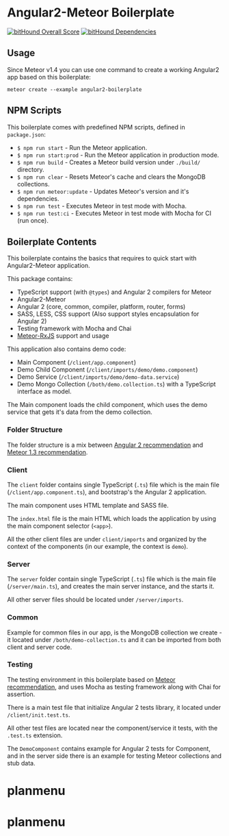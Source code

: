 # Angular2-Meteor Boilerplate

[![bitHound Overall Score](https://www.bithound.io/github/Urigo/angular2-meteor-base/badges/score.svg)](https://www.bithound.io/github/Urigo/angular2-meteor-base) [![bitHound Dependencies](https://www.bithound.io/github/Urigo/angular2-meteor-base/badges/dependencies.svg)](https://www.bithound.io/github/Urigo/angular2-meteor-base/master/dependencies/npm)


## Usage

Since Meteor v1.4 you can use one command to create a working Angular2 app based on this boilerplate:

```
meteor create --example angular2-boilerplate
```

## NPM Scripts

This boilerplate comes with predefined NPM scripts, defined in `package.json`:

- `$ npm run start` - Run the Meteor application.
- `$ npm run start:prod` - Run the Meteor application in production mode.
- `$ npm run build` - Creates a Meteor build version under `./build/` directory.
- `$ npm run clear` - Resets Meteor's cache and clears the MongoDB collections.
- `$ npm run meteor:update` - Updates Meteor's version and it's dependencies.
- `$ npm run test` - Executes Meteor in test mode with Mocha.
- `$ npm run test:ci` - Executes Meteor in test mode with Mocha for CI (run once).

## Boilerplate Contents

This boilerplate contains the basics that requires to quick start with Angular2-Meteor application.

This package contains:

- TypeScript support (with `@types`) and Angular 2 compilers for Meteor
- Angular2-Meteor
- Angular 2 (core, common, compiler, platform, router, forms)
- SASS, LESS, CSS support (Also support styles encapsulation for Angular 2)
- Testing framework with Mocha and Chai
- [Meteor-RxJS](http://angular-meteor.com/meteor-rxjs/) support and usage

This application also contains demo code:

- Main Component (`/client/app.component`)
- Demo Child Component (`/client/imports/demo/demo.component`)
- Demo Service (`/client/imports/demo/demo-data.service`)
- Demo Mongo Collection (`/both/demo.collection.ts`) with a TypeScript interface as model.

The Main component loads the child component, which uses the demo service that gets it's data from the demo collection.

### Folder Structure

The folder structure is a mix between [Angular 2 recommendation](https://johnpapa.net/angular-2-styles/) and [Meteor 1.3 recommendation](https://guide.meteor.com/structure.html).

### Client

The `client` folder contains single TypeScript (`.ts`) file which is the main file (`/client/app.component.ts`), and bootstrap's the Angular 2 application.

The main component uses HTML template and SASS file.

The `index.html` file is the main HTML which loads the application by using the main component selector (`<app>`).

All the other client files are under `client/imports` and organized by the context of the components (in our example, the context is `demo`).


### Server

The `server` folder contain single TypeScript (`.ts`) file which is the main file (`/server/main.ts`), and creates the main server instance, and the starts it.

All other server files should be located under `/server/imports`.

### Common

Example for common files in our app, is the MongoDB collection we create - it located under `/both/demo-collection.ts` and it can be imported from both client and server code.

### Testing

The testing environment in this boilerplate based on [Meteor recommendation](https://guide.meteor.com/testing.html), and uses Mocha as testing framework along with Chai for assertion.

There is a main test file that initialize Angular 2 tests library, it located under `/client/init.test.ts`.

All other test files are located near the component/service it tests, with the `.test.ts` extension.

The `DemoComponent` contains example for Angular 2 tests for Component, and in the server side there is an example for testing Meteor collections and stub data.
# planmenu
# planmenu
